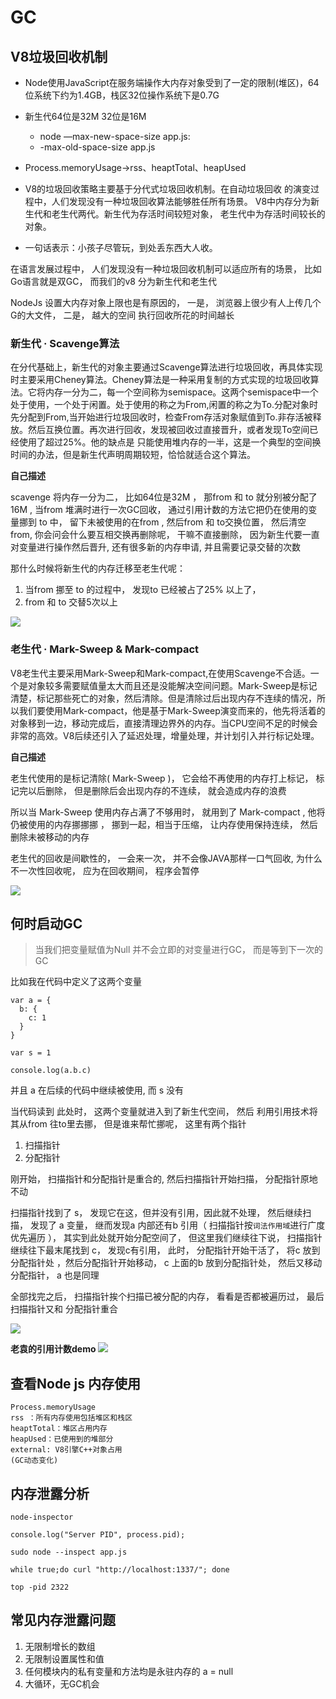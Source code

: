 # GC

## V8垃圾回收机制
* Node使用JavaScript在服务端操作大内存对象受到了一定的限制(堆区)，64位系统下约为1.4GB，栈区32位操作系统下是0.7G 

* 新生代64位是32M 32位是16M
  * node —max-new-space-size app.js:
  * -max-old-space-size app.js


* Process.memoryUsage->rss、heaptTotal、heapUsed
* V8的垃圾回收策略主要基于分代式垃圾回收机制。在自动垃圾回收
的演变过程中，人们发现没有一种垃圾回收算法能够胜任所有场景。
V8中内存分为新生代和老生代两代。新生代为存活时间较短对象，
老生代中为存活时间较长的对象。

* 一句话表示：小孩子尽管玩，到处丢东西大人收。


在语言发展过程中， 人们发现没有一种垃圾回收机制可以适应所有的场景，  比如Go语言就是双GC， 而我们的v8 分为新生代和老生代

NodeJs 设置大内存对象上限也是有原因的， 一是， 浏览器上很少有人上传几个G的大文件， 二是， 越大的空间 执行回收所花的时间越长



### 新生代 · Scavenge算法
在分代基础上，新生代的对象主要通过Scavenge算法进行垃圾回收，再具体实现时主要采用Cheney算法。Cheney算法是一种采用复制的方式实现的垃圾回收算法。它将内存一分为二，每一个空间称为semispace。这两个semispace中一个处于使用，一个处于闲置。处于使用的称之为From,闲置的称之为To.分配对象时先分配到From,当开始进行垃圾回收时，检查From存活对象赋值到To.非存活被释放。然后互换位置。再次进行回收，发现被回收过直接晋升，或者发现To空间已经使用了超过25%。他的缺点是
只能使用堆内存的一半，这是一个典型的空间换时间的办法，但是新生代声明周期较短，恰恰就适合这个算法。

**自己描述**

scavenge 将内存一分为二， 比如64位是32M ， 那from 和 to 就分别被分配了 16M , 当from 堆满时进行一次GC回收， 通过引用计数的方法它把仍在使用的变量挪到 to 中， 留下未被使用的在from , 然后from 和 to交换位置， 然后清空from, 你会问会什么要互相交换再删除呢， 干嘛不直接删除， 因为新生代要一直对变量进行操作然后晋升, 还有很多新的内存申请, 并且需要记录交替的次数

那什么时候将新生代的内存迁移至老生代呢：

1. 当from 挪至 to 的过程中， 发现to 已经被占了25% 以上了，
2. from 和 to 交替5次以上

![](md_imgs/scavenge.png)



### 老生代 · Mark-Sweep & Mark-compact
V8老生代主要采用Mark-Sweep和Mark-compact,在使用Scavenge不合适。一个是对象较多需要赋值量太大而且还是没能解决空间问题。Mark-Sweep是标记清楚，标记那些死亡的对象，然后清除。但是清除过后出现内存不连续的情况，所以我们要使用Mark-compact，他是基于Mark-Sweep演变而来的，他先将活着的对象移到一边，移动完成后，直接清理边界外的内存。当CPU空间不足的时候会非常的高效。V8后续还引入了延迟处理，增量处理，并计划引入并行标记处理。



**自己描述**


老生代使用的是标记清除( Mark-Sweep )， 它会给不再使用的内存打上标记， 标记完以后删除， 但是删除后会出现内存的不连续， 就会造成内存的浪费

所以当 Mark-Sweep 使用内存占满了不够用时，  就用到了 Mark-compact , 他将仍被使用的内存挪挪挪 ，  挪到一起，相当于压缩，  让内存使用保持连续， 然后删除未被移动的内存

老生代的回收是间歇性的， 一会来一次， 并不会像JAVA那样一口气回收,  为什么不一次性回收呢， 应为在回收期间， 程序会暂停


![](md_imgs/markSweep.png)




## 何时启动GC 
> 当我们把变量赋值为Null 并不会立即的对变量进行GC， 而是等到下一次的GC

比如我在代码中定义了这两个变量
```
var a = {
  b: {
    c: 1
  }
}

var s = 1

console.log(a.b.c)
```

并且 a 在后续的代码中继续被使用, 而 s 没有

当代码读到 此处时，  这两个变量就进入到了新生代空间，  然后 利用引用技术将其从from 往to里去挪， 但是谁来帮忙挪呢， 这里有两个指针

1. 扫描指针
2. 分配指针

刚开始， 扫描指针和分配指针是重合的,  然后扫描指针开始扫描，  分配指针原地不动

扫描指针找到了 s， 发现它在这，但并没有引用，因此就不处理， 然后继续扫描， 发现了 a 变量， 继而发现a 内部还有b 引用（ 扫描指针按`词法作用域`进行广度优先遍历 ）， 其实到此处就开始分配空间了， 但这里我们继续往下说， 扫描指针继续往下最末尾找到 c， 发现c有引用，  此时， 分配指针开始干活了， 将c 放到分配指针处 ，然后分配指针开始移动，  c 上面的b 放到分配指针处， 然后又移动分配指针，  a 也是同理

全部找完之后， 扫描指针挨个扫描已被分配的内存， 看看是否都被遍历过， 最后扫描指针又和 分配指针重合 




![](md_imgs/gc.png)


**老袁的引用计数demo**
![](md_imgs/demo.png)




## 查看Node js 内存使用
```
Process.memoryUsage
rss ：所有内存使用包括堆区和栈区
heaptTotal：堆区占用内存
heapUsed：已使用到的堆部分
external: V8引擎C++对象占用
(GC动态变化)
```

## 内存泄露分析
```
node-inspector

console.log("Server PID", process.pid);

sudo node --inspect app.js

while true;do curl "http://localhost:1337/"; done

top -pid 2322
```



## 常见内存泄露问题

1. 无限制增长的数组
2. 无限制设置属性和值
3. 任何模块内的私有变量和方法均是永驻内存的 a = null
4. 大循环，无GC机会

